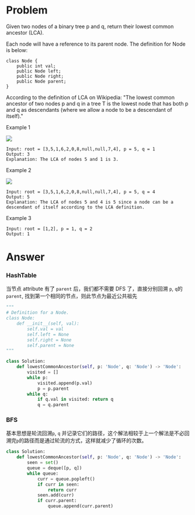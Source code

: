 # Problem
Given two nodes of a binary tree p and q, return their lowest common ancestor (LCA).

Each node will have a reference to its parent node. The definition for Node is below:

```
class Node {
    public int val;
    public Node left;
    public Node right;
    public Node parent;
}
```

According to the definition of LCA on Wikipedia: "The lowest common ancestor of two nodes p and q in a tree T is the lowest node that has both p and q as descendants (where we allow a node to be a descendant of itself)."

Example 1

![](https://assets.leetcode.com/uploads/2018/12/14/binarytree.png)
```
Input: root = [3,5,1,6,2,0,8,null,null,7,4], p = 5, q = 1
Output: 3
Explanation: The LCA of nodes 5 and 1 is 3.
```

Example 2

![](https://assets.leetcode.com/uploads/2018/12/14/binarytree.png)
```
Input: root = [3,5,1,6,2,0,8,null,null,7,4], p = 5, q = 4
Output: 5
Explanation: The LCA of nodes 5 and 4 is 5 since a node can be a descendant of itself according to the LCA definition.
```

Example 3
```
Input: root = [1,2], p = 1, q = 2
Output: 1
```
# Answer
### HashTable
当节点 attribute 有了 `parent` 后，我们都不需要 DFS 了，直接分别回溯 `p`, `q`的 `parent`, 找到第一个相同的节点，则此节点为最近公共祖先
```python
"""
# Definition for a Node.
class Node:
    def __init__(self, val):
        self.val = val
        self.left = None
        self.right = None
        self.parent = None
"""

class Solution:
    def lowestCommonAncestor(self, p: 'Node', q: 'Node') -> 'Node':
        visited = []
        while p:
            visited.append(p.val)
            p = p.parent
        while q:
            if q.val in visited: return q
            q = q.parent
```

### BFS
基本思想是轮流回溯`p`, `q` 并记录它们的路径，这个解法相较于上一个解法是不必回溯完`p`的路径而是通过轮流的方式，这样就减少了循环的次数。 
```python
class Solution:
    def lowestCommonAncestor(self, p: 'Node', q: 'Node') -> 'Node':
        seen = set()
        queue = deque([p, q])
        while queue:
            curr = queue.popleft()
            if curr in seen:
                return curr
            seen.add(curr)
            if curr.parent:
                queue.append(curr.parent)
```